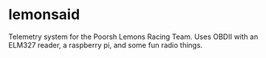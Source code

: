 # lemonsaid
Telemetry system for the Poorsh Lemons Racing Team. Uses OBDII with an ELM327 reader, a raspberry pi, and some fun radio things.
